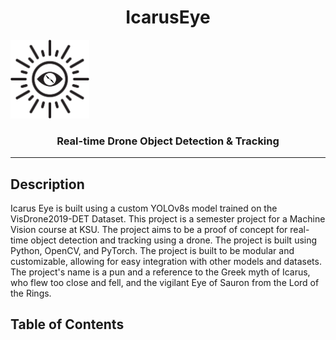 # <h1 align="center">IcarusEye</h1>
<img src="resources/icons/Icarus%20Recolor.svg" alt="Icarus Eye" style="align-items: center" width="25%">

<h3 align="center">Real-time Drone Object Detection & Tracking</h3>

---
## Description
Icarus Eye is built using a custom YOLOv8s model trained on the VisDrone2019-DET Dataset. This project is a semester 
project for a Machine Vision course at KSU. The project aims to be a proof of concept for real-time object detection and
tracking using a drone. The project is built using Python, OpenCV, and PyTorch. The project is built to be modular and
customizable, allowing for easy integration with other models and datasets. The project's name is a pun and a reference 
to the Greek myth of Icarus, who flew too close and fell, and the vigilant Eye of Sauron from the Lord of the Rings.

## Table of Contents

